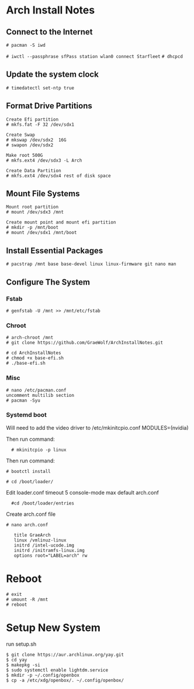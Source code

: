 # Arch Install Notes

## Connect to the Internet

  `# pacman -S iwd`

  `# iwctl --passphrase sfPass station wlan0 connect Starfleet`
  `# dhcpcd`

## Update the system clock

  `# timedatectl set-ntp true`

## Format Drive Partitions
  ```
Create Efi partition
  # mkfs.fat -F 32 /dev/sdx1

Create Swap
  # mkswap /dev/sdx2  16G
  # swapon /dev/sdx2

Make root 500G
  # mkfs.ext4 /dev/sdx3 -L Arch

Create Data Partition
  # mkfs.ext4 /dev/sdx4 rest of disk space
  ```

## Mount File Systems

  ```
Mount root partition
  # mount /dev/sdx3 /mnt

Create mount point and mount efi partition
  # mkdir -p /mnt/boot
  # mount /dev/sdx1 /mnt/boot
  ```

## Install Essential Packages

  `# pacstrap /mnt base base-devel linux linux-firmware git nano man `


## Configure The System

  ### Fstab

    # genfstab -U /mnt >> /mnt/etc/fstab

  ### Chroot

    # arch-chroot /mnt
    # git clone https://github.com/GraeWolf/ArchInstallNotes.git

    # cd ArchInstallNotes
    # chmod +x base-efi.sh
    # ./base-efi.sh


  ### Misc
    # nano /etc/pacman.conf
    uncomment multilib section
    # pacman -Syu
    
  ### Systemd boot

  Will need to add the video driver to /etc/mkinitcpio.conf
    MODULES=(nvidia)

  Then run command:
  ```
    # mkinitcpio -p linux
  ```
  
  Then run command:
  
    
    
    # bootctl install
  
    # cd /boot/loader/
    
    
  Edit loader.conf
    timeout 5
    console-mode max
    default arch.conf
  ```
    #cd /boot/loader/entries
  ```
  Create arch.conf file
   ```
   # nano arch.conf

      title GraeArch
      linux /vmlinuz-linux
      initrd /intel-ucode.img
      initrd /initramfs-linux.img
      options root="LABEL=arch" rw
  ```
# Reboot
  ```
  # exit
  # umount -R /mnt
  # reboot
  ```

# Setup New System
  run setup.sh
  ```
  $ git clone https://aur.archlinux.org/yay.git
  $ cd yay
  $ makepkg -si
  $ sudo systemctl enable lightdm.service
  $ mkdir -p ~/.config/openbox
  $ cp -a /etc/xdg/openbox/. ~/.config/openbox/
